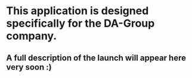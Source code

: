 # This application is designed specifically for the DA-Group company.
## A full description of the launch will appear here very soon :)
